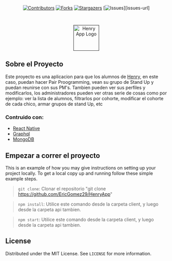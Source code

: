 <div align="center">

[![Contributors][contributors-shield]][contributors-url]
[![Forks][forks-shield]][forks-url]
[![Stargazers][stars-shield]][stars-url]
[![Issues][issues-shield]][issues-url]

</div>
<br />
<p align="center">
  <a href="">
    <img src="" alt="Henry App Logo" width="80" height="80">
  </a>

## Sobre el Proyecto
Este proyecto es una aplicacion para  que los alumnos de [Henry](https://www.soyhenry.com/), en este caso, puedan hacer Pair Proogramming, vean su grupo de Stand Up y puedan reunirse con sus PM's. Tambien pueden ver sus perfiles y modificarlos, los administradores pueden ver otras serie de cosas como por ejemplo: ver la lista de alumnos, filtrarlos por cohorte, modificar el cohorte de cada chico, armar grupos de stand Up, etc

### Contruido con:

* [React Native](https://reactnative.dev/)
* [Graphql](https://graphql.org/)
* [MongoDB](https://www.mongodb.com/)

## Empezar a correr el proyecto

This is an example of how you may give instructions on setting up your project locally.
To get a local copy up and running follow these simple example steps.

  > ```git clone```: Clonar el repositorio "git clone https://github.com/EricGomez29/HenryApp"
  
  > ```npm install```: Utilice este comando desde la carpeta client, y luego desde la carpeta api tambien.
  
  > ```npm start```: Utilice este comando desde la carpeta client, y luego desde la carpeta api tambien.
  
  ## License
  
Distributed under the MIT License. See `LICENSE` for more information.

[contributors-shield]: https://img.shields.io/github/contributors/EricGomez29/HenryApp.svg?style=for-the-badge

[contributors-url]: https://github.com/EricGomez29/HenryApp/graphs/contributors

[forks-shield]: https://img.shields.io/github/forks/EricGomez29/HenryApp.svg?style=for-the-badge

[forks-url]: https://github.com/EricGomez29/HenryApp/network/members

[stars-shield]: https://img.shields.io/github/stars/EricGomez29/HenryApp.svg?style=for-the-badge

[stars-url]: https://github.com/EricGomez29/HenryApp/stargazers

[issues-shield]: https://img.shields.io/github/issues/EricGomez29/HenryApp.svg?style=for-the-badge
  
